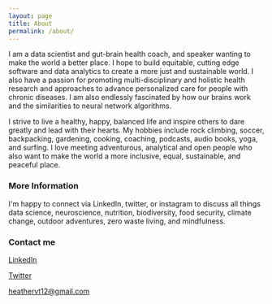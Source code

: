```yaml
---
layout: page
title: About
permalink: /about/
---
```


I am a data scientist and gut-brain health coach, and speaker wanting to make the world a better place. 
I hope to build equitable, cutting edge software and data analytics to create a more just and sustainable world.
I also have a passion for promoting multi-disciplinary and holistic health research and approaches to advance personalized care for people with chronic diseases. I am also endlessly fascinated by how our brains work and the similarities to neural network algorithms.


I strive to live a healthy, happy, balanced life and inspire others to dare greatly and lead with their hearts. My hobbies include rock climbing, soccer, backpacking, gardening, cooking, coaching, podcasts, audio books, yoga, and surfing. I love meeting adventurous, analytical and open people who also want to make the world a more inclusive, equal, sustainable, and peaceful place.

### More Information
I'm happy to connect via LinkedIn, twitter, or instagram to discuss all things data science, neuroscience, nutrition, biodiversity, food security, climate change, outdoor adventures, zero waste living, and mindfulness.

### Contact me
[LinkedIn](https://www.linkedin.com/in/heather-van-tassel/)

[Twitter](https://twitter.com/Hvan12)

[heathervt12@gmail.com](mailto:heathervt12@gmail.com)

